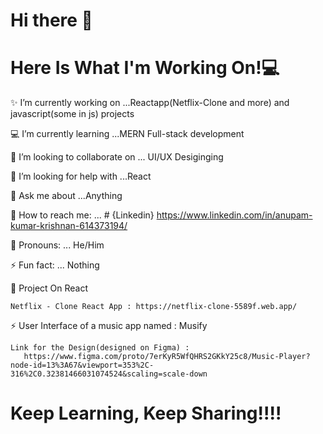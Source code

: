 # Hi there 👋


# Here Is What I'm Working On!💻

✨ I’m currently working on ...Reactapp(Netflix-Clone and more) and javascript(some in js) projects

💻 I’m currently learning ...MERN Full-stack development

👯 I’m looking to collaborate on ... UI/UX Desiginging 

🙏 I’m looking for help with ...React

🤔 Ask me about ...Anything

🌟 How to reach me: ...
    # {Linkedin} https://www.linkedin.com/in/anupam-kumar-krishnan-614373194/

👦 Pronouns: ... He/Him

⚡ Fun fact: ... Nothing

🔴 Project On React 
    
    Netflix - Clone React App : https://netflix-clone-5589f.web.app/ 
    
  ⚡ User Interface of a music app named : Musify
   
    Link for the Design(designed on Figma) :
       https://www.figma.com/proto/7erKyR5WfQHRS2GKkY25c8/Music-Player?node-id=13%3A67&viewport=353%2C-316%2C0.32381466031074524&scaling=scale-down
  
  # Keep Learning, Keep Sharing!!!!
